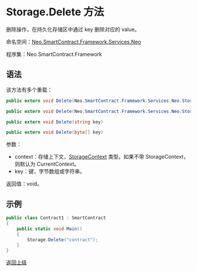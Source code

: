# Storage.Delete 方法

删除操作，在持久化存储区中通过 key 删除对应的 value。

命名空间：[Neo.SmartContract.Framework.Services.Neo](../../neo.md)

程序集：Neo.SmartContract.Framework

## 语法

该方法有多个重载：

```c#
public extern void Delete(Neo.SmartContract.Framework.Services.Neo.StorageContext context, string key)
```

```c#
public extern void Delete(Neo.SmartContract.Framework.Services.Neo.StorageContext context, byte[] key)
```

```c#
public extern void Delete(string key)
```

```c#
public extern void Delete(byte[] key)
```

参数：

- context：存储上下文，[StorageContext](../StorageContext.md) 类型。如果不带 StorageContext，则默认为 CurrentContext。
- key：键，字节数组或字符串。


返回值：void。

## 示例

```c#
public class Contract1 : SmartContract
{
    public static void Main()
    {
        Storage.Delete("contract");
    }
}
```



[返回上级](../Storage.md)
